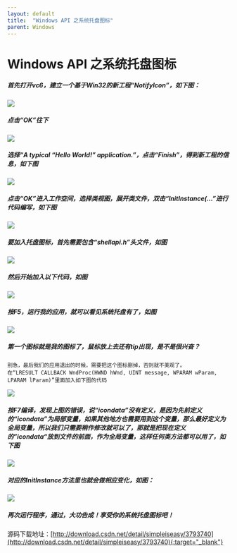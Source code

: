 ```yaml
---
layout: default
title:  "Windows API 之系统托盘图标"
parent: Windows
---
```


# Windows API 之系统托盘图标

##### 首先打开vc6，建立一个基于Win32的新工程“NotifyIcon”，如下图：
![](http://simple.imoowi.com/usr/uploads/2016/11/3906462080.gif)

##### 点击“OK”往下
![](http://simple.imoowi.com/usr/uploads/2016/11/2640866149.gif)
##### 选择“A typical “Hello World!” application.”，点击“Finish”，得到新工程的信息，如下图
![](http://simple.imoowi.com/usr/uploads/2016/11/1315085953.gif)
##### 点击“OK”进入工作空间，选择类视图，展开类文件，双击“InitInstance(...”进行代码编写，如下图
![](http://simple.imoowi.com/usr/uploads/2016/11/921859710.gif)
##### 要加入托盘图标，首先需要包含“shellapi.h”头文件，如图
![](http://simple.imoowi.com/usr/uploads/2016/11/2768870643.gif)
##### 然后开始加入以下代码，如图
![](http://simple.imoowi.com/usr/uploads/2016/11/3118980912.gif)
##### 按F5，运行我的应用，就可以看见系统托盘有了，如图
![](http://simple.imoowi.com/usr/uploads/2016/11/1328773918.gif)
##### 第一个图标就是我的图标了，鼠标放上去还有tip出现，是不是很兴奋？

	别急，最后我们的应用退出的时候，需要把这个图标删掉，否则就不美观了。
	在“LRESULT CALLBACK WndProc(HWND hWnd, UINT message, WPARAM wParam, LPARAM lParam)”里面加入如下图的代码
![](http://simple.imoowi.com/usr/uploads/2016/11/2833053650.gif)

##### 按F7编译，发现上图的错误，说“icondata”没有定义，是因为先前定义的“icondata”为局部变量，如果其他地方也需要用到这个变量，那么最好定义为全局变量，所以我们只需要稍作修改就可以了，那就是把现在定义的”icondata“放到文件的前面，作为全局变量，这样任何类方法都可以用了，如下图
![](http://simple.imoowi.com/usr/uploads/2016/11/2613091732.gif)

##### 对应的InitInstance方法里也就会做相应变化，如图：
![](http://simple.imoowi.com/usr/uploads/2016/11/2156521819.gif)

##### 再次运行程序，通过，大功告成！享受你的系统托盘图标吧！
	
源码下载地址：[http://download.csdn.net/detail/simpleiseasy/3793740](http://download.csdn.net/detail/simpleiseasy/3793740){:target="_blank"}





